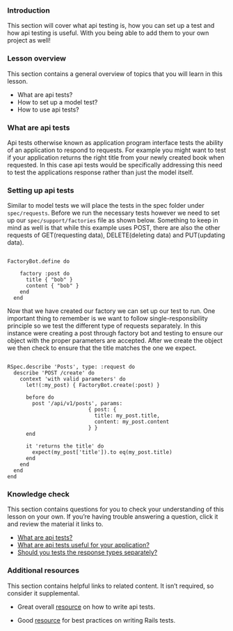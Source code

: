 ### Introduction

This section will cover what api testing is, how you can set up a test and how api testing is useful. With you being able to add them to your own project as well!

### Lesson overview

This section contains a general overview of topics that you will learn in this lesson.

*   What are api tests?
*   How to set up a model test?
*   How to use api tests?

### What are api tests

Api tests otherwise known as application program interface tests the ability of an application to respond to requests. For example you might want to test if your application returns the right title from your newly created book when requested. In this case api tests would be specifically addressing this need to test the applications response rather than just the model itself.

### Setting up api tests

Similar to model tests we will place the tests in the spec folder under `spec/requests`. Before we run the necessary tests however we need to set up our `spec/support/factories` file as shown below. Something to keep in mind as well is that while this example uses POST, there are also the other requests of GET(requesting data), DELETE(deleting data) and PUT(updating data).

~~~

FactoryBot.define do

    factory :post do
      title { "bob" }
      content { "bob" }
    end
  end

~~~

Now that we have created our factory we can set up our test to run. One important thing to remember is we want to follow single-responsibility principle so we test the different type of requests separately. In this instance were creating a post through factory bot and testing to ensure our object with the proper parameters are accepted. After we create the object we then check to ensure that the title matches the one we expect.

~~~

RSpec.describe 'Posts', type: :request do
  describe 'POST /create' do
    context 'with valid parameters' do
      let!(:my_post) { FactoryBot.create(:post) }

      before do
        post '/api/v1/posts', params:
                          { post: {
                            title: my_post.title,
                            content: my_post.content
                          } }
      end

      it 'returns the title' do
        expect(my_post['title']).to eq(my_post.title)
      end
    end
  end 
end

~~~


### Knowledge check

This section contains questions for you to check your understanding of this lesson on your own. If you’re having trouble answering a question, click it and review the material it links to.

* <a class="knowledge-check-link" href="#what-are-api-tests">What are api tests?</a>
* <a class="knowledge-check-link" href="#what-are-api-tests">What are api tests useful for your application?</a>
* <a class="knowledge-check-link" href="#setting-up-api-tests">Should you tests the response types separately?</a>

### Additional resources

This section contains helpful links to related content. It isn’t required, so consider it supplemental.

*  Great overall [resource](https://rubyyagi.com/rspec-request-spec/) on how to write api tests.

*  Good [resource](https://www.betterspecs.org/#matchers) for best practices on writing Rails tests.
